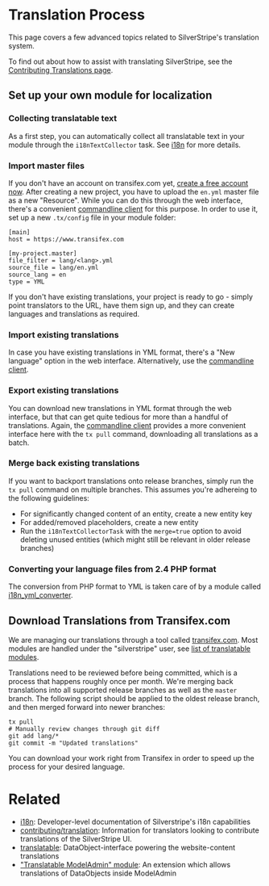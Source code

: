 # Translation Process #

This page covers a few advanced topics related to SilverStripe's translation system.

To find out about how to assist with translating SilverStripe, see the [Contributing Translations page](contributing/translation).

## Set up your own module for localization

### Collecting translatable text

As a first step, you can automatically collect
all translatable text in your module through the `i18nTextCollector` task.
See [i18n](/topics/i18n#collecting-text) for more details.

### Import master files

If you don't have an account on transifex.com yet, [create a free account now](http://www.transifex.com/signup).
After creating a new project, you have to upload the `en.yml` master file as a new "Resource".
While you can do this through the web interface, there's a convenient 
[commandline client](http://support.transifex.com/customer/portal/topics/440187-transifex-client/articles)
for this purpose. In order to use it, set up a new `.tx/config` file in your module folder:

	[main]
	host = https://www.transifex.com

	[my-project.master]
	file_filter = lang/<lang>.yml
	source_file = lang/en.yml
	source_lang = en
	type = YML

If you don't have existing translations,
your project is ready to go - simply point translators
to the URL, have them sign up, and they can create languages and translations as required.

### Import existing translations

In case you have existing translations in YML format,
there's a "New language" option in the web interface.
Alternatively, use the [commandline client](http://support.transifex.com/customer/portal/topics/440187-transifex-client/articles).

### Export existing translations

You can download new translations in YML format through the web interface,
but that can get quite tedious for more than a handful of translations.
Again, the [commandline client](http://support.transifex.com/customer/portal/topics/440187-transifex-client/articles)
provides a more convenient interface here with the `tx pull` command, downloading all translations as a batch.

### Merge back existing translations

If you want to backport translations onto release branches, simply run the `tx pull` command on multiple branches.
This assumes you're adhereing to the following guidelines:

 - For significantly changed content of an entity, create a new entity key
 - For added/removed placeholders, create a new entity
 - Run the `i18nTextCollectorTask` with the `merge=true` option to avoid deleting unused entities
   (which might still be relevant in older release branches)

### Converting your language files from 2.4 PHP format

The conversion from PHP format to YML is taken care of by a module
called [i18n_yml_converter](https://github.com/chillu/i18n_yml_converter).

## Download Translations from Transifex.com

We are managing our translations through a tool called [transifex.com](http://transifex.com).
Most modules are handled under the "silverstripe" user,
see [list of translatable modules](https://www.transifex.com/accounts/profile/silverstripe/).

Translations need to be reviewed before being committed,
which is a process that happens roughly once per month.
We're merging back translations into all supported release branches as well as the `master` branch.
The following script should be applied to the oldest release branch, and then merged forward into newer branches:
	
	tx pull
	# Manually review changes through git diff
	git add lang/*
	git commit -m "Updated translations"

You can download your work right from Transifex in order to speed up the process for your desired language.

# Related

 * [i18n](/topics/i18n): Developer-level documentation of Silverstripe's i18n capabilities
 * [contributing/translation](contributing/translation): Information for translators looking to contribute translations of the SilverStripe UI.
 * [translatable](https://github.com/silverstripe/silverstripe-translatable): DataObject-interface powering the website-content translations
 * ["Translatable ModelAdmin" module](http://silverstripe.org/translatablemodeladmin-module/): An extension which allows translations of DataObjects inside ModelAdmin